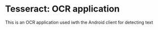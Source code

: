 # Tesseract: OCR application

This is an OCR application used iwth
the Android client for detecting text